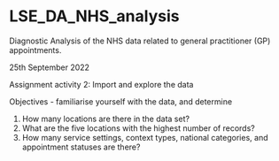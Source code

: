 # LSE_DA_NHS_analysis
Diagnostic Analysis of the NHS data related to general practitioner (GP) appointments.

25th September 2022

Assignment activity 2: Import and explore the data

Objectives - familiarise yourself with the data, and determine

1) How many locations are there in the data set?
2) What are the five locations with the highest number of records?
3) How many service settings, context types, national categories, and appointment statuses are there?

